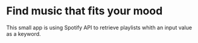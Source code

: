 # Find music that fits your mood

This small app is using Spotify API to retrieve playlists whith an input value as a keyword.

